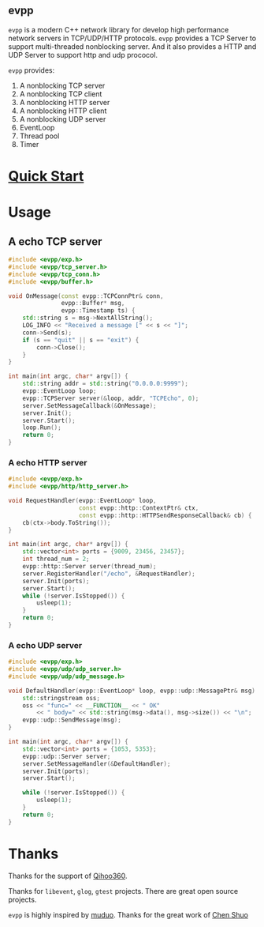 evpp
---

`evpp` is a modern C++ network library for develop high performance network servers in TCP/UDP/HTTP protocols.
`evpp` provides a TCP Server to support multi-threaded nonblocking server. And it also provides a HTTP and UDP Server to support http and udp prococol.

`evpp` provides:

1. A nonblocking TCP server
1. A nonblocking TCP client
1. A nonblocking HTTP server
1. A nonblocking HTTP client
1. A nonblocking UDP server
1. EventLoop
1. Thread pool
1. Timer

# [Quick Start](quick_start.md)

# Usage

## A echo TCP server

```cpp
#include <evpp/exp.h>
#include <evpp/tcp_server.h>
#include <evpp/tcp_conn.h>
#include <evpp/buffer.h>

void OnMessage(const evpp::TCPConnPtr& conn,
               evpp::Buffer* msg,
               evpp::Timestamp ts) {
    std::string s = msg->NextAllString();
    LOG_INFO << "Received a message [" << s << "]";
    conn->Send(s);
    if (s == "quit" || s == "exit") {
        conn->Close();
    }
}

int main(int argc, char* argv[]) {
    std::string addr = std::string("0.0.0.0:9999");
    evpp::EventLoop loop;
    evpp::TCPServer server(&loop, addr, "TCPEcho", 0);
    server.SetMessageCallback(&OnMessage);
    server.Init();
    server.Start();
    loop.Run();
    return 0;
}
```

### A echo HTTP server

```cpp
#include <evpp/exp.h>
#include <evpp/http/http_server.h>

void RequestHandler(evpp::EventLoop* loop,
                    const evpp::http::ContextPtr& ctx,
                    const evpp::http::HTTPSendResponseCallback& cb) {
    cb(ctx->body.ToString());
}

int main(int argc, char* argv[]) {
    std::vector<int> ports = {9009, 23456, 23457};
    int thread_num = 2;
    evpp::http::Server server(thread_num);
    server.RegisterHandler("/echo", &RequestHandler);
    server.Init(ports);
    server.Start();
    while (!server.IsStopped()) {
        usleep(1);
    }
    return 0;
}

```


### A echo UDP server

```cpp
#include <evpp/exp.h>
#include <evpp/udp/udp_server.h>
#include <evpp/udp/udp_message.h>

void DefaultHandler(evpp::EventLoop* loop, evpp::udp::MessagePtr& msg) {
    std::stringstream oss;
    oss << "func=" << __FUNCTION__ << " OK"
        << " body=" << std::string(msg->data(), msg->size()) << "\n";
    evpp::udp::SendMessage(msg);
}

int main(int argc, char* argv[]) {
    std::vector<int> ports = {1053, 5353};
    evpp::udp::Server server;
    server.SetMessageHandler(&DefaultHandler);
    server.Init(ports);
    server.Start();

    while (!server.IsStopped()) {
        usleep(1);
    }
    return 0;
}
```


# Thanks

Thanks for the support of [Qihoo360](http://www.360.cn "http://www.360.cn").

Thanks for `libevent`, `glog`, `gtest` projects. There are great open source projects.

`evpp` is highly inspired by [muduo](https://github.com/chenshuo/muduo "https://github.com/chenshuo/muduo"). Thanks for the great work of [Chen Shuo](https://github.com/chenshuo "https://github.com/chenshuo")

